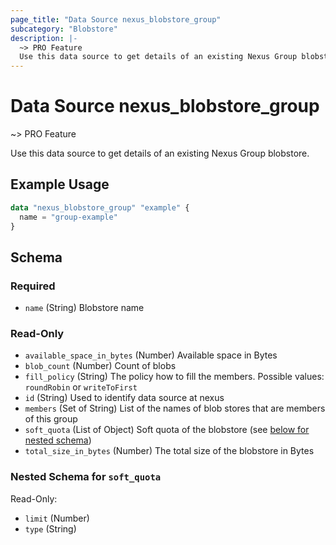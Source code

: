 ```yaml
---
page_title: "Data Source nexus_blobstore_group"
subcategory: "Blobstore"
description: |-
  ~> PRO Feature
  Use this data source to get details of an existing Nexus Group blobstore.
---
```

# Data Source nexus_blobstore_group
~> PRO Feature

Use this data source to get details of an existing Nexus Group blobstore.
## Example Usage
```terraform
data "nexus_blobstore_group" "example" {
  name = "group-example"
}
```
<!-- schema generated by tfplugindocs -->
## Schema

### Required

- `name` (String) Blobstore name

### Read-Only

- `available_space_in_bytes` (Number) Available space in Bytes
- `blob_count` (Number) Count of blobs
- `fill_policy` (String) The policy how to fill the members. Possible values: `roundRobin` or `writeToFirst`
- `id` (String) Used to identify data source at nexus
- `members` (Set of String) List of the names of blob stores that are members of this group
- `soft_quota` (List of Object) Soft quota of the blobstore (see [below for nested schema](#nestedatt--soft_quota))
- `total_size_in_bytes` (Number) The total size of the blobstore in Bytes

<a id="nestedatt--soft_quota"></a>
### Nested Schema for `soft_quota`

Read-Only:

- `limit` (Number)
- `type` (String)
